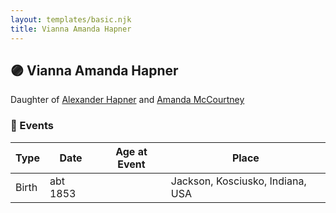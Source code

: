 ```yaml
---
layout: templates/basic.njk
title: Vianna Amanda Hapner
---
```

## 🟣 Vianna Amanda Hapner

Daughter of [Alexander Hapner](/people/6/68586072) and [Amanda McCourtney](/people/5/56501802)

### 📆 Events

Type | Date | Age at Event | Place
------ | ------ | ------ | ------
Birth | abt 1853 |  | Jackson, Kosciusko, Indiana, USA
